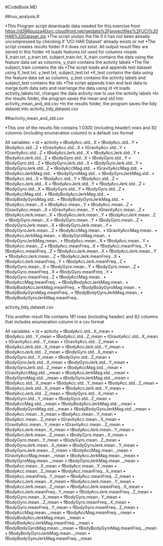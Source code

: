 #CodeBook.MD

##run_analysis.R

•This Program script downloads data needed for this exercise from https://d396qusza40orc.cloudfront.net/getdata%2Fprojectfiles%2FUCI%20HAR%20Dataset.zip
•The script unzips the file if it has not been already uncompressed by checking if 'UCI HAR Dataset' already exists or not
•The script creates results folder if it does not exist. All output result files are stored in this folder
•It loads features.txt used for columns
•loads X_train.txt, y_train.txt, subject_train.txt, X_train contains the data using the feature data set as columns, y_train contains the activity labels
•The file subject_train contains the ids
•The script loads and appends test dataset using X_test.txt, y_test.txt, subject_test.txt
•X_test contains the data using the feature data set as columns, y_test contains the activity labels and subject_test contains the ids
•The script appends train and test data to merge both data sets and rearrange the data using id
•It loads activity_labels.txt, changes the data activity row to use the activity labels
•In the results folder, the program saves the mean and std into activity_mean_and_std.csv
•In the results folder, the program saves the tidy dataset into activity_tidy_dataset.csv

##activity_mean_and_std.csv

•This one of the results file contains 1 0300 (including header) rows and 82 columns (including enumeration column) in a default csv format

All variables:
• id
• activity 
• tBodyAcc.std...X 
• tBodyAcc.std...Y 
• tBodyAcc.std...Z 
• tGravityAcc.std...X
• tGravityAcc.std...Y
• tGravityAcc.std...Z
• tBodyAccJerk.std...X 
• tBodyAccJerk.std...Y 
• tBodyAccJerk.std...Z 
• tBodyGyro.std...X
• tBodyGyro.std...Y
• tBodyGyro.std...Z
• tBodyGyroJerk.std...X
• tBodyGyroJerk.std...Y
• tBodyGyroJerk.std...Z
• tBodyAccMag.std..
• tGravityAccMag.std.. 
• tBodyAccJerkMag.std..
• tBodyGyroMag.std..
• tBodyGyroJerkMag.std..
• fBodyAcc.std...X 
• fBodyAcc.std...Y 
• fBodyAcc.std...Z 
• fBodyAccJerk.std...X 
• fBodyAccJerk.std...Y 
• fBodyAccJerk.std...Z 
• fBodyGyro.std...X
• fBodyGyro.std...Y
• fBodyGyro.std...Z
• fBodyAccMag.std..
• fBodyBodyAccJerkMag.std..
• fBodyBodyGyroMag.std..
• fBodyBodyGyroJerkMag.std..
• tBodyAcc.mean...X
• tBodyAcc.mean...Y
• tBodyAcc.mean...Z
• tGravityAcc.mean...X 
• tGravityAcc.mean...Y 
• tGravityAcc.mean...Z 
• tBodyAccJerk.mean...X
• tBodyAccJerk.mean...Y
• tBodyAccJerk.mean...Z
• tBodyGyro.mean...X
• tBodyGyro.mean...Y
• tBodyGyro.mean...Z
• tBodyGyroJerk.mean...X
• tBodyGyroJerk.mean...Y
• tBodyGyroJerk.mean...Z
• tBodyAccMag.mean..
• tGravityAccMag.mean..
• tBodyAccJerkMag.mean..
• tBodyGyroMag.mean..
• tBodyGyroJerkMag.mean..
• fBodyAcc.mean...X
• fBodyAcc.mean...Y
• fBodyAcc.mean...Z
• fBodyAcc.meanFreq...X
• fBodyAcc.meanFreq...Y
• fBodyAcc.meanFreq...Z
• fBodyAccJerk.mean...X
• fBodyAccJerk.mean...Y
• fBodyAccJerk.mean...Z
• fBodyAccJerk.meanFreq...X
• fBodyAccJerk.meanFreq...Y
• fBodyAccJerk.meanFreq...Z
• fBodyGyro.mean...X
• fBodyGyro.mean...Y
• fBodyGyro.mean...Z
• fBodyGyro.meanFreq...X
• fBodyGyro.meanFreq...Y
• fBodyGyro.meanFreq...Z
• fBodyAccMag.mean..
• fBodyAccMag.meanFreq..
• fBodyBodyAccJerkMag.mean..
• fBodyBodyAccJerkMag.meanFreq..
• fBodyBodyGyroMag.mean..
• fBodyBodyGyroMag.meanFreq..
• fBodyBodyGyroJerkMag.mean..
• fBodyBodyGyroJerkMag.meanFreq..


activity_tidy_dataset.csv

This another result file contains 181 rows (including header) and 82 columns that includes enumeration column in a csv format

All variables:
• id
• activity 
• tBodyAcc.std...X_mean
• tBodyAcc.std...Y_mean
• tBodyAcc.std...Z_mean
• tGravityAcc.std...X_mean 
• tGravityAcc.std...Y_mean 
• tGravityAcc.std...Z_mean 
• tBodyAccJerk.std...X_mean
• tBodyAccJerk.std...Y_mean
• tBodyAccJerk.std...Z_mean
• tBodyGyro.std...X_mean
• tBodyGyro.std...Y_mean
• tBodyGyro.std...Z_mean
• tBodyGyroJerk.std...X_mean
• tBodyGyroJerk.std...Y_mean
• tBodyGyroJerk.std...Z_mean
• tBodyAccMag.std.._mean
• tGravityAccMag.std.._mean
• tBodyAccJerkMag.std.._mean
• tBodyGyroMag.std.._mean
• tBodyGyroJerkMag.std.._mean
• fBodyAcc.std...X_mean
• fBodyAcc.std...Y_mean
• fBodyAcc.std...Z_mean
• fBodyAccJerk.std...X_mean
• fBodyAccJerk.std...Y_mean
• fBodyAccJerk.std...Z_mean
• fBodyGyro.std...X_mean
• fBodyGyro.std...Y_mean
• fBodyGyro.std...Z_mean
• fBodyAccMag.std.._mean
• fBodyBodyAccJerkMag.std.._mean
• fBodyBodyGyroMag.std.._mean
• fBodyBodyGyroJerkMag.std.._mean
• tBodyAcc.mean...X_mean
• tBodyAcc.mean...Y_mean
• tBodyAcc.mean...Z_mean
• tGravityAcc.mean...X_mean
• tGravityAcc.mean...Y_mean
• tGravityAcc.mean...Z_mean
• tBodyAccJerk.mean...X_mean
• tBodyAccJerk.mean...Y_mean
• tBodyAccJerk.mean...Z_mean
• tBodyGyro.mean...X_mean
• tBodyGyro.mean...Y_mean
• tBodyGyro.mean...Z_mean
• tBodyGyroJerk.mean...X_mean
• tBodyGyroJerk.mean...Y_mean
• tBodyGyroJerk.mean...Z_mean
• tBodyAccMag.mean.._mean
• tGravityAccMag.mean.._mean
• tBodyAccJerkMag.mean.._mean
• tBodyGyroMag.mean.._mean 
• tBodyGyroJerkMag.mean.._mean 
• fBodyAcc.mean...X_mean
• fBodyAcc.mean...Y_mean
• fBodyAcc.mean...Z_mean
• fBodyAcc.meanFreq...X_mean
• fBodyAcc.meanFreq...Y_mean
• fBodyAcc.meanFreq...Z_mean
• fBodyAccJerk.mean...X_mean
• fBodyAccJerk.mean...Y_mean
• fBodyAccJerk.mean...Z_mean
• fBodyAccJerk.meanFreq...X_mean
• fBodyAccJerk.meanFreq...Y_mean
• fBodyAccJerk.meanFreq...Z_mean
• fBodyGyro.mean...X_mean
• fBodyGyro.mean...Y_mean
• fBodyGyro.mean...Z_mean
• fBodyGyro.meanFreq...X_mean
• fBodyGyro.meanFreq...Y_mean
• fBodyGyro.meanFreq...Z_mean
• fBodyAccMag.mean.._mean
• fBodyAccMag.meanFreq.._mean
• fBodyBodyAccJerkMag.mean.._mean
• fBodyBodyAccJerkMag.meanFreq.._mean
• fBodyBodyGyroMag.mean.._mean 
• fBodyBodyGyroMag.meanFreq.._mean 
• fBodyBodyGyroJerkMag.mean.._mean 
• fBodyBodyGyroJerkMag.meanFreq.._mean
